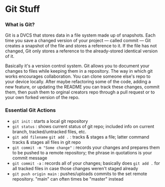 # Git Stuff

### What is Git?

Git is a DVCS that stores data in a file system made up of snapshots. Each time you save a changed version of your project — called commit — Git creates a snapshot of the file and stores a reference to it. If the file has not changed, Git only stores a reference to the already-stored identical version of it.

Basically it's a version control system. Git allows you to document your changes to files while keeping them in a repository. The way in which git works encourages collaboration. You can clone someone else's repo to your device locally. After maybe refactoring some of the code, adding a new feature, or updating the README you can track these changes, commit them, then push them to orginal creators repo through a pull request or to your own forked version of the repo.

### Essential Git Actions

- `git init` : starts a local git repository
- `git status` : shows current status of git repo; included info on current branch, tracked/untracked files, etc.
- `git add filename` `git add .` : tracks & stages a file; latter command tracks & stages all files in git repo
- `git commit -m "Some change"` : records your changes and prepares them to be pushed to a remote repository; the phrase in quotations is your commit message
- `git commit -a` : records all of your changes; basically does `git add .` for all tracked files in case those changes weren't staged already
- `git push origin main` : pushes/uploads commits to the set remote repository. "main" can often times be "master" instead
